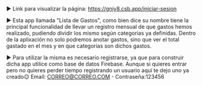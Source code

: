 ▶ Link para visualizar la página: https://gniy8.csb.app/iniciar-sesion

▶ Esta app llamada "Lista de Gastos", como bien dice su nombre tiene la principal funcionalidad de llevar un registro mensual de que gastos hemos realizado, pudiendo
dividir los mismo según categorias ya definidas. Dentro de la aplixación no solo podremos anotar gastos, sino que ver el total gastado en el mes y en que categorias 
son dichos gastos.

▶ Para utilizar la misma es necesario registrarse, ya que para construir dicha app utilice como base de datos Firebase. Aunque si quieres entrar pero no quieres perder
tiempo registrando un usuario aquí te dejo uno ya creado😉 Email: CORREO@CORREO.COM - Contraseña:123456


